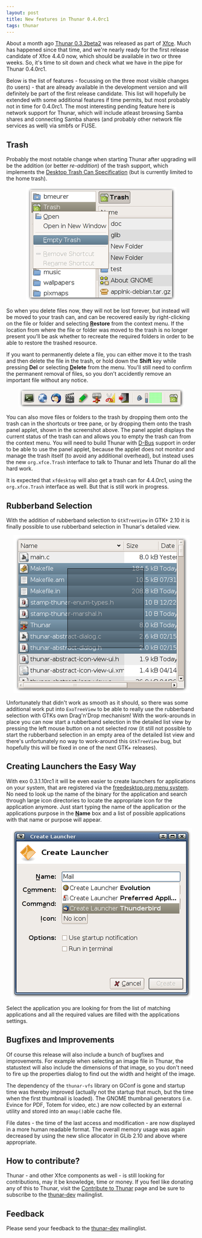 ```yaml
---
layout: post
title: New features in Thunar 0.4.0rc1
tags: thunar
---
```



About a month ago <a href="http://thunar.xfce.org/news.html#2006-07-09">Thunar 0.3.2beta2</a>
was released as part of <a href="http://www.xfce.org/">Xfce</a>. Much has happened since that
time, and we're nearly ready for the first release candidate of Xfce 4.4.0 now, which should
be available in two or three weeks. So, it's time to sit down and check what we have in the
pipe for Thunar 0.4.0rc1.

Below is the list of features - focussing on the three most visible changes (to users) - that
are already available in the development version and will definitely be part of the first
release candidate. This list will hopefully be extended with some additional features if time
permits, but most probably not in time for 0.4.0rc1. The most interesting pending feature here
is network support for Thunar, which will include atleast browsing Samba shares and connecting
Samba shares (and probably other network file services as well) via smbfs or FUSE.


## Trash

Probably the most notable change when starting Thunar after upgrading will be the addition (or
better <i>re-addition</i>) of the trash support, which implements the <a
href="http://freedesktop.org/wiki/Standards_2ftrash_2dspec">Desktop Trash Can Specification</a>
(but is currently limited to the home trash).

<center><img alt"Trash Support" src="/images/2006/preview-0.4.0rc1/trash.png" /></center>

So when you delete files now, they will not be lost forever, but instead will be moved to your
trash can, and can be recovered easily by right-clicking on the file or folder and selecting
<b><u>R</u>estore</b> from the context menu.  If the location from where the file or folder was
moved to the trash is no longer present you'll be ask whether to recreate the required folders
in order to be able to restore the trashed resource.

If you want to permanently delete a file, you can either move it to the trash and then delete
the file in the trash, or hold down the <b>Shift</b> key while pressing <b>Del</b> or selecting
<b><u>D</u>elete</b> from the menu. You'll still need to confirm the permanent removal of files,
so you don't accidently remove an important file without any notice.

<center><img alt="Trash Panel Applet" src="/images/2006/preview-0.4.0rc1/trash-panel-applet.png" /></center>

You can also move files or folders to the trash by dropping them onto the trash can in the
shortcuts or tree pane, or by dropping them onto the trash panel applet, shown in the screenshot
above. The panel applet displays the current status of the trash can and allows you to empty the
trash can from the context menu. You will need to build Thunar with <a
href="http://freedesktop.org/wiki/Software_2fdbus">D-Bus</a> support in order to be able to use
the panel applet, because the applet does not monitor and manage the trash itself (to avoid any
additional overhead), but instead uses the new <code>org.xfce.Trash</code> interface to talk to
Thunar and lets Thunar do all the hard work.

It is expected that <code>xfdesktop</code> will also get a trash can for 4.4.0rc1, using the
<code>org.xfce.Trash</code> interface as well. But that is still work in progress.


## Rubberband Selection

With the addition of rubberband selection to <code>GtkTreeView</code> in GTK+ 2.10 it is finally
possible to use rubberband selection in Thunar's detailed view.

<center><img alt="Rubberband Selection" src="/images/2006/preview-0.4.0rc1/rubberbanding.png" /></center>

Unfortunately that didn't work as smooth as it should, so there was some additional work put
into <code>ExoTreeView</code> to be able to really use the rubberband selection with GTKs own
Drag'n'Drop mechanism! With the work-arounds in place you can now start a rubberband selection
in the detailed list view by pressing the left mouse button on a not selected row (it still not
possible to start the rubberband selection in an empty area of the detailed list view and there's
unfortunately no way to work-around this <code>GtkTreeView</code> bug, but hopefully this will
be fixed in one of the next GTK+ releases).


## Creating Launchers the Easy Way

With exo 0.3.1.10rc1 it will be even easier to create launchers for applications on your system,
that are registered via the <a
href="http://freedesktop.org/wiki/Standards_2fmenu_2dspec">freedesktop.org menu system</a>. No
need to look up the name of the binary for the application and search through large icon
directories to locate the appropriate icon for the application anymore. Just start typing the
name of the application or the applications purpose in the <b><u>N</u>ame</b> box and a list of
possible applications with that name or purpose will appear.

<center><img alt="Creating Launchers" src="/images/2006/preview-0.4.0rc1/easy-launcher-creation.png" /></center>

Select the application you are looking for from the list of matching applications and all the
required values are filled with the applications settings.


## Bugfixes and Improvements

Of course this release will also include a bunch of bugfixes and improvements. For example when
selecting an image file in Thunar, the statustext will also include the dimensions of that image,
so you don't need to fire up the properties dialog to find out the width and height of the image.

The dependency of the <code>thunar-vfs</code> library on GConf is gone and startup time was
thereby improved (actually not the startup that much, but the time when the first thumbnail is
loaded). The GNOME thumbnail generators (i.e. Evince for PDF, Totem for video, etc.) are now
collected by an external utility and stored into an <code>mmap()</code>able cache file.

File dates - the time of the last access and modification - are now displayed in a more human
readable format. The overall memory usage was again decreased by using the new slice allocator
in GLib 2.10 and above where appropriate.


## How to contribute?

Thunar - and other Xfce components as well - is still looking for contributions, may it be
knowledge, time or money. If you feel like donating any of this to Thunar, visit the <a
href="http://thunar.xfce.org/contribute.html">Contribute to Thunar</a> page and be sure to
subscribe to the <a href="http://foo-projects.org/mailman/listinfo/thunar-dev">thunar-dev</a> 
mailinglist.


## Feedback

Please send your feedback to the <a
href="http://foo-projects.org/mailman/listinfo/thunar-dev">thunar-dev</a> mailinglist.

